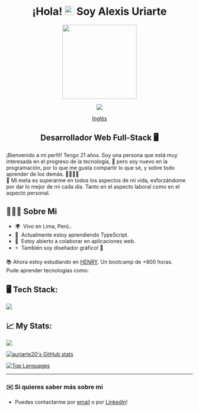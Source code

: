 <div align="center">

# ¡Hola! <img src="https://media.giphy.com/media/hvRJCLFzcasrR4ia7z/giphy.gif" width="25px"> Soy Alexis Uriarte </h1>

<img src="https://media2.giphy.com/media/zhYSVCirREeIZtONCI/giphy.gif?cid=ecf05e47fgjyv7k23bs3tpq8imq2tdf299yjveksn3ddl1uw&rid=giphy.gif" width=200 />

[![](https://visitcount.itsvg.in/api?id=Auriarte20&icon=5&color=0)](https://visitcount.itsvg.in)

[Inglés](./README.md)

## Desarrollador Web Full-Stack 🖥️

</div>

¡Bienvenido a mi perfil! Tengo 21 años. Soy una persona que está muy interesada en el progreso de la tecnología, 🚀 pero soy nuevo en la programación, por lo que me gusta compartir lo que sé, y sobre todo aprender de los demás. 🫱🏼‍🫲🏼 <br/>
🎯 Mi meta es superarme en todos los aspectos de mi vida, esforzándome por dar lo mejor de mí cada día. Tanto en el aspecto laboral como en el aspecto personal. 

## 🙋🏻‍♂️ Sobre Mi

* 🌍  Vivo en Lima, Perú..
* 🧠  Actualmente estoy aprendiendo TypeScript.
* 🤝  Estoy abierto a colaborar en aplicaciones web.
* ⚡  También soy diseñador gráfico! 🎨

📚 Ahora estoy estudiando en [HENRY](https://www.soyhenry.com/). Un bootcamp de +800 horas. <br/>
Pude aprender tecnologías como:

## 🖥️ Tech Stack:
<p align="left">
  <a href="https://skillicons.dev">
    <img src="https://skillicons.dev/icons?i=js,html,css,react,redux,nodejs,express,postgres,git,md,ai,ps" />
  </a>
</p>

## 📈 My Stats:
<a href="http://www.github.com/auriarte20"><img src="https://github-readme-streak-stats.herokuapp.com/?user=auriarte20&stroke=0891b2&background=1c1917&ring=0891b2&fire=0891b2&currStreakNum=0891b2&currStreakLabel=0891b2&sideNums=0891b2&sideLabels=0891b2&dates=0891b2&hide_border=true" /></a>

<a href="http://www.github.com/auriarte20"><img src="https://github-readme-stats.vercel.app/api?username=auriarte20&show_icons=true&hide=&count_private=true&title_color=0891b2&text_color=0891b2&icon_color=0891b2&bg_color=1c1917&hide_border=true&show_icons=true" alt="auriarte20's GitHub stats" /></a>

<a href="https://github.com/auriarte20" align="left"><img src="https://github-readme-stats.vercel.app/api/top-langs/?username=auriarte20&langs_count=10&title_color=0891b2&text_color=0891b2&icon_color=0891b2&bg_color=1c1917&hide_border=true&locale=en&custom_title=Top%20%Languages" alt="Top Languages" /></a>

---

### ✉️ Si quieres saber más sobre mi
* Puedes contactarme por [email](mailto:uriarte2001alexis@gmail.com) o por [Linkedln](https://www.linkedin.com/in/Auriarte20/)!
